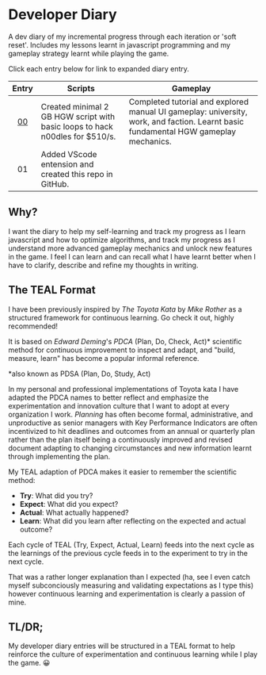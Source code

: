 # Developer Diary

A dev diary of my incremental progress through each iteration or 'soft reset'. Includes my lessons learnt in javascript programming and my gameplay strategy learnt while playing the game.

Click each entry below for link to expanded diary entry.

| Entry | Scripts | Gameplay |
|:-----:|---------|----------|
| [00](00.md) | Created minimal 2 GB HGW script with basic loops to hack n00dles for $510/s.  | Completed tutorial and explored manual UI gameplay: university, work, and faction. Learnt basic fundamental HGW gameplay mechanics. |
| 01 | Added VScode entension and created this repo in GitHub.  |  |


## Why?

I want the diary to help my self-learning and track my progress as I learn javascript and how to optimize algorithms, and track my progress as I understand more advanced gameplay mechanics and unlock new features in the game. I feel I can learn and can recall what I have learnt better when I have to clarify, describe and refine my thoughts in writing.

## The TEAL Format

I have been previously inspired by _The Toyota Kata_ by _Mike Rother_ as a structured framework for continuous learning. Go check it out, highly recommended!

It is based on _Edward Deming_'s _PDCA_ (Plan, Do, Check, Act)* scientific method for continuous improvement to inspect and adapt, and "build, measure, learn" has become a popular informal reference.

*also known as PDSA (Plan, Do, Study, Act)

In my personal and professional implementations of Toyota kata I have adapted the PDCA names to better reflect and emphasize the experimentation and innovation culture that I want to adopt at every organization I work. _Planning_ has often become formal, administrative, and unproductive as senior managers with Key Performance Indicators are often incentivized to hit deadlines and outcomes from an annual or quarterly plan rather than the plan itself being a continuously improved and revised document adapting to changing circumstances and new information learnt through implementing the plan.

My TEAL adaption of PDCA makes it easier to remember the scientific method:

- **Try**: What did you try?
- **Expect**: What did you expect?
- **Actual**: What actually happened?
- **Learn**: What did you learn after reflecting on the expected and actual outcome?

Each cycle of TEAL (Try, Expect, Actual, Learn) feeds into the next cycle as the learnings of the previous cycle feeds in to the experiment to try in the next cycle.

That was a rather longer explanation than I expected (ha, see I even catch myself subconciously measuring and validating expectations as I type this) however continuous learning and experimentation is clearly a passion of mine.

## TL/DR;

My developer diary entries will be structured in a TEAL format to help reinforce the culture of experimentation and continuous learning while I play the game. 😀

